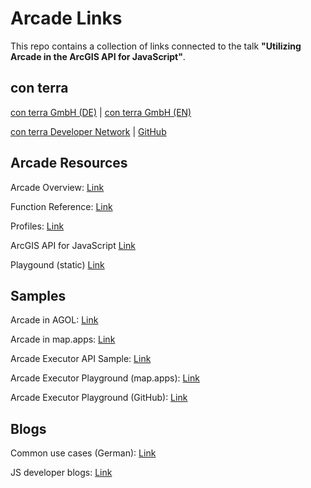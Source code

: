 # Arcade Links

This repo contains a collection of links connected to the talk **"Utilizing Arcade in the ArcGIS API for JavaScript"**.


## con terra

[con terra GmbH (DE)](https://www.conterra.de/) | 
[con terra GmbH (EN)](https://www.con-terra.com/)

[con terra Developer Network](https://developernetwork.conterra.de/) | 
[GitHub](https://github.com/conterra)


## Arcade Resources

Arcade Overview: [Link](https://developers.arcgis.com/arcade/)

Function Reference: [Link](https://developers.arcgis.com/arcade/function-reference/)

Profiles: [Link](https://developers.arcgis.com/arcade/guide/profiles)

ArcGIS API for JavaScript [Link](https://developers.arcgis.com/javascript/latest/arcade/)

Playgound (static) [Link](https://developers.arcgis.com/arcade/playground/)


## Samples

Arcade in AGOL: [Link](https://ct.maps.arcgis.com/apps/mapviewer/index.html?webmap=6f907432269649ec881915690f9503da)

Arcade in map.apps: [Link](https://demos.conterra.de/mapapps/resources/apps/arcade_sample_us/index.html?lang=en)

Arcade Executor API Sample: [Link](https://developers.arcgis.com/javascript/latest/sample-code/arcade-execute-chart/)

Arcade Executor Playground (map.apps): [Link](https://demos.conterra.de/mapapps/resources/apps/downloads_arcade_executor/index.html?lang=en) 

Arcade Executor Playground (GitHub): [Link](https://github.com/conterra/mapapps-arcade-executor)


## Blogs

Common use cases (German): [Link](https://arcgis.esri.de/arcade-in-arcgis-online-4-4/)

JS developer blogs: [Link](https://developers.arcgis.com/javascript/latest/blogs/#arcade)
